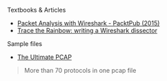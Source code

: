 Textbooks & Articles

- [Packet Analysis with Wireshark - PacktPub (2015)](https://subscription.packtpub.com/book/cloud-networking/9781785887819)
- [Trace the Rainbow: writing a Wireshark dissector](https://blog.eenblam.net/posts/dissector/)

Sample files

- [The Ultimate PCAP](https://weberblog.net/the-ultimate-pcap/)
> More than 70 protocols in one pcap file
